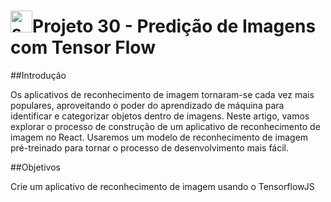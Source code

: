 <h1><img src="https://i.imgur.com/H9wEgsJ.png" title="source: imgur.com" width="35px"/>Projeto 30 - Predição de Imagens com Tensor Flow</h1>

##Introdução

Os aplicativos de reconhecimento de imagem tornaram-se cada vez mais populares, aproveitando o poder do aprendizado de máquina para identificar e categorizar objetos dentro de imagens. Neste artigo, vamos explorar o processo de construção de um aplicativo de reconhecimento de imagem no React. Usaremos um modelo de reconhecimento de imagem pré-treinado para tornar o processo de desenvolvimento mais fácil.

##Objetivos

Crie um aplicativo de reconhecimento de imagem usando o TensorflowJS